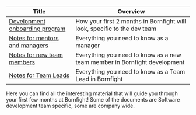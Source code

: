 <!-- prettier-ignore-start -->
<!-- start_toc -->
| Title | Overview |
|---|---|
| [Development onboarding program](/onboarding/dev-onboarding.md#readme) | How your first 2 months in Bornfight will look, specific to the dev team |
| [Notes for mentors and managers](/onboarding/onboarding-for-mentors.md#readme) | Everything you need to know as a manager |
| [Notes for new team members](/onboarding/onboarding-for-new-team-members.md#readme) | Everything you need to know as a new team member in Bornfight development |
| [Notes for Team Leads](/onboarding/onboarding-for-team-leads.md#readme) | Everything you need to know as a Team Lead in Bornfight |
<!-- end_toc -->
<!-- prettier-ignore-end -->

Here you can find all the interesting material that will guide you through your first few months at Bornfight!
Some of the documents are Software development team specific, some are company wide.
